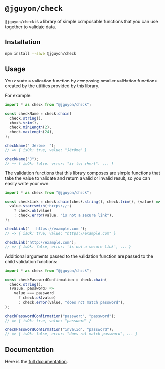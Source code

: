# `@jguyon/check`

`@jguyon/check` is a library of simple composable functions that you can use
together to validate data.

## Installation

```sh
npm install --save @jguyon/check
```

## Usage

You create a validation function by composing smaller validation functions
created by the utilities provided by this library.

For example:

```js
import * as check from "@jguyon/check";

const checkName = check.chain(
  check.string(),
  check.trim(),
  check.minLength(2),
  check.maxLength(24),
);

checkName(" Jérôme  ");
// => { isOk: true, value: "Jérôme" }

checkName("J");
// => { isOk: false, error: "is too short", ... }
```

The validation functions that this library composes are simple functions that
take the value to validate and return a valid or invalid result, so you can
easily write your own:

```js
import * as check from "@jguyon/check";

const checkLink = check.chain(check.string(), check.trim(), (value) =>
  value.startsWith("https://")
    ? check.ok(value)
    : check.error(value, "is not a secure link"),
);

checkLink("   https://example.com ");
// => { isOk: true, value: "https://example.com" }

checkLink("http://example.com");
// => { isOk: false, error: "is not a secure link", ... }
```

Additional arguments passed to the validation function are passed to the child
validation functions:

```js
import * as check from "@jguyon/check";

const checkPasswordConfirmation = check.chain(
  check.string(),
  (value, password) =>
    value === password
      ? check.ok(value)
      : check.error(value, "does not match password"),
);

checkPasswordConfirmation("password", "password");
// => { isOk: true, value: "password" }

checkPasswordConfirmation("invalid", "password");
// => { isOk: false, error: "does not match password", ... }
```

## Documentation

Here is the [full documentation](https://check.jguyon.vercel.app/).
